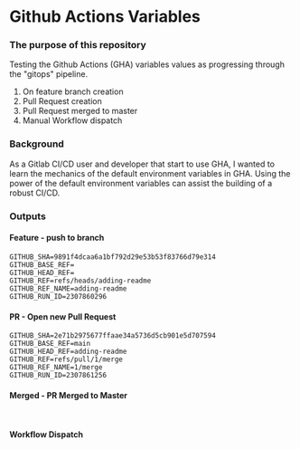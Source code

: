 # Github Actions Variables

### The purpose of this repository 
Testing the Github Actions (GHA) variables values as progressing through the "gitops" pipeline.
1. On feature branch creation
2. Pull Request creation
3. Pull Request merged to master
4. Manual Workflow dispatch

### Background 
As a Gitlab CI/CD user and developer that start to use GHA, I wanted to learn the mechanics of the default environment variables in GHA. 
Using the power of the default environment variables can assist the building of a robust CI/CD.

### Outputs
#### Feature - push to branch
```shell
GITHUB_SHA=9891f4dcaa6a1bf792d29e53b53f83766d79e314
GITHUB_BASE_REF=
GITHUB_HEAD_REF=
GITHUB_REF=refs/heads/adding-readme
GITHUB_REF_NAME=adding-readme
GITHUB_RUN_ID=2307860296
```
#### PR - Open new Pull Request 
```shell
GITHUB_SHA=2e71b2975677ffaae34a5736d5cb901e5d707594
GITHUB_BASE_REF=main
GITHUB_HEAD_REF=adding-readme
GITHUB_REF=refs/pull/1/merge
GITHUB_REF_NAME=1/merge
GITHUB_RUN_ID=2307861256
```
#### Merged - PR Merged to Master
```shell


```
#### Workflow Dispatch